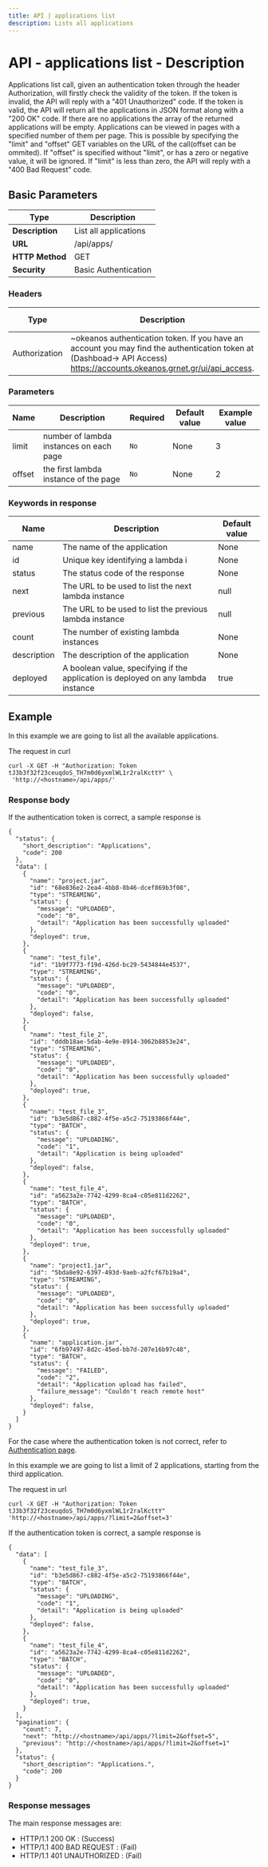```yaml
---
title: API | applications list
description: Lists all applications
---
```


# API - applications list - Description

Applications list call, given an authentication token through the header Authorization,
will firstly check the validity of the token. If the token is invalid, the API will reply
with a "401 Unauthorized" code. If the token is valid, the API will return all the applications in JSON format along with a "200 OK" code. If there are no applications the array
of the returned applications will be empty. Applications can be viewed in pages with
a specified number of them per page. This is possible by specifying the "limit" and "offset"
GET variables on the URL of the call(offset can be ommited). If "offset" is specified without
"limit", or has a zero or negative value, it will be ignored. If "limit" is less than zero, the API
will reply with a "400 Bad Request" code.

## Basic Parameters

|Type | Description
------|-------------
**Description** | List all applications
**URL**         | /api/apps/
**HTTP Method** | GET
**Security**    | Basic Authentication


### Headers

Type  | Description | Required | Default value | Example value
----------|-------------|----------|---------------|---------------
Authorization | ~okeanos authentication token. If you have an account you may find the authentication token at (Dashboad-> API Access) https://accounts.okeanos.grnet.gr/ui/api_access. | `Yes` | None | Token tJ3b3f32f23ceuqdoS_..


### Parameters

Name   | Description | Required | Default value | Example value
-------|-------------|----------|---------------|---------------
limit  | number of lambda instances on each page | `No` | None | 3
offset   | the first lambda instance of the page | `No` | None | 2


### Keywords in response
Name  | Description | Default value
------|------------|---------------
name  | The name of the application | None
id  | Unique key identifying a lambda i | None
status | The status code of the response | None
next | The URL to be used to list the next lambda instance | null
previous | The URL to be used to list the previous lambda instance | null
count | The number of existing lambda instances | None
description | The description of the application | None
deployed | A boolean value, specifying if the application is deployed on any lambda instance | true


## Example

In this example we are going to list all the available applications.

The request in curl

```
curl -X GET -H "Authorization: Token tJ3b3f32f23ceuqdoS_TH7m0d6yxmlWL1r2ralKcttY" \
 'http://<hostname>/api/apps/'
```


### Response body

If the authentication token is correct, a sample response is


```
{
  "status": {
    "short_description": "Applications",
    "code": 200
  },
  "data": [
    {
      "name": "project.jar",
      "id": "68e836e2-2ea4-4bb8-8b46-dcef869b3f08",
      "type": "STREAMING",
      "status": {
        "message": "UPLOADED",
        "code": "0",
        "detail": "Application has been successfully uploaded"
      },
      "deployed": true,
    },
    {
      "name": "test_file",
      "id": "1b9f7773-f19d-426d-bc29-5434844e4537",
      "type": "STREAMING",
      "status": {
        "message": "UPLOADED",
        "code": "0",
        "detail": "Application has been successfully uploaded"
      },
      "deployed": false,
    },
    {
      "name": "test_file_2",
      "id": "dddb18ae-5dab-4e9e-8914-3062b8853e24",
      "type": "STREAMING",
      "status": {
        "message": "UPLOADED",
        "code": "0",
        "detail": "Application has been successfully uploaded"
      },
      "deployed": true,
    },
    {
      "name": "test_file_3",
      "id": "b3e5d867-c882-4f5e-a5c2-75193866f44e",
      "type": "BATCH",
      "status": {
        "message": "UPLOADING",
        "code": "1",
        "detail": "Application is being uploaded"
      },
      "deployed": false,
    },
    {
      "name": "test_file_4",
      "id": "a5623a2e-7742-4299-8ca4-c05e811d2262",
      "type": "BATCH",
      "status": {
        "message": "UPLOADED",
        "code": "0",
        "detail": "Application has been successfully uploaded"
      },
      "deployed": true,
    },
    {
      "name": "project1.jar",
      "id": "5bda8e92-6397-493d-9aeb-a2fcf67b19a4",
      "type": "STREAMING",
      "status": {
        "message": "UPLOADED",
        "code": "0",
        "detail": "Application has been successfully uploaded"
      },
      "deployed": true,
    },
    {
      "name": "application.jar",
      "id": "6fb97497-8d2c-45ed-bb7d-207e16b97c48",
      "type": "BATCH",
      "status": {
        "message": "FAILED",
        "code": "2",
        "detail": "Application upload has failed",
        "failure_message": "Couldn't reach remote host"
      },
      "deployed": false,
    }
  ]
}
```

For the case where the authentication token is not correct, refer to [Authentication page](Authentication.md).

In this example we are going to list a limit of 2 applications, starting from the third
application.

The request in url

```
curl -X GET -H "Authorization: Token tJ3b3f32f23ceuqdoS_TH7m0d6yxmlWL1r2ralKcttY" 'http://<hostname>/api/apps/?limit=2&offset=3'
```

If the authentication token is correct, a sample response is

```
{
  "data": [
    {
      "name": "test_file_3",
      "id": "b3e5d867-c882-4f5e-a5c2-75193866f44e",
      "type": "BATCH",
      "status": {
        "message": "UPLOADING",
        "code": "1",
        "detail": "Application is being uploaded"
      },
      "deployed": false,
    },
    {
      "name": "test_file_4",
      "id": "a5623a2e-7742-4299-8ca4-c05e811d2262",
      "type": "BATCH",
      "status": {
        "message": "UPLOADED",
        "code": "0",
        "detail": "Application has been successfully uploaded"
      },
      "deployed": true,
    }
  ],
  "pagination": {
    "count": 7,
    "next": "http://<hostname>/api/apps/?limit=2&offset=5",
    "previous": "http://<hostname>/api/apps/?limit=2&offset=1"
  },
  "status": {
    "short_description": "Applications.",
    "code": 200
  }
}
```


### Response messages

The main response messages are:

- HTTP/1.1 200 OK : (Success)
- HTTP/1.1 400 BAD REQUEST : (Fail)
- HTTP/1.1 401 UNAUTHORIZED : (Fail)
